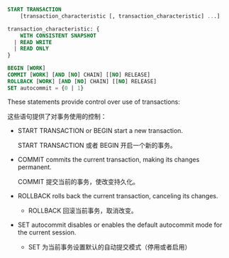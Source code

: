 ```sql
START TRANSACTION
    [transaction_characteristic [, transaction_characteristic] ...]

transaction_characteristic: {
    WITH CONSISTENT SNAPSHOT
  | READ WRITE
  | READ ONLY
}

BEGIN [WORK]
COMMIT [WORK] [AND [NO] CHAIN] [[NO] RELEASE]
ROLLBACK [WORK] [AND [NO] CHAIN] [[NO] RELEASE]
SET autocommit = {0 | 1}
```

These statements provide control over use of transactions:

这些语句提供了对事务使用的控制：

* START TRANSACTION or BEGIN start a new transaction.

  START TRANSACTION 或者 BEGIN 开启一个新的事务。

* COMMIT commits the current transaction, making its changes permanent.

  COMMIT 提交当前的事务，使改变持久化。

* ROLLBACK rolls back the current transaction, canceling its changes.
  * ROLLBACK 回滚当前事务，取消改变。

* SET autocommit disables or enables the default autocommit mode for the current session.
  * SET 为当前事务设置默认的自动提交模式（停用或者启用）
